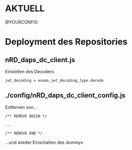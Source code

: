 


# AKTUELL

@YOURCONFIG






# Deployment des Repositories

## nRD_daps_dc_client.js

Einstellen des Decoders

```
jwt_decoding = enums.jwt_decoding_type.decode
```


## ./config/nRD_daps_dc_client_config.js

Entfernen von...

```
/** REMOVE BEGIN */

...

/** REMOVE END */
```

...und wieder Einschalten des dummys

